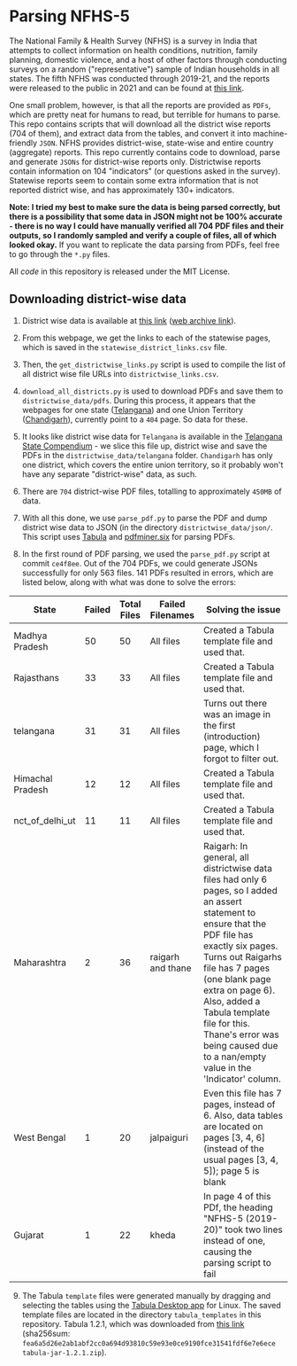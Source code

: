 # Parsing NFHS-5 

The National Family & Health Survey (NFHS) is a survey in India that attempts to collect information on health conditions, nutrition, family planning, domestic violence, and a host of other factors through conducting surveys on a random ("representative") sample of Indian households in all states. The fifth NFHS was conducted through 2019-21, and the reports were released to the public in 2021 and can be found at [this link](http://rchiips.org/nfhs/nfhs5.shtml). 

One small problem, however, is that all the reports are provided as `PDFs`, which are pretty neat for humans to read, but terrible for humans to parse. This repo contains scripts that will download all the district wise reports (704 of them), and extract data from the tables, and convert it into machine-friendly `JSON`. NFHS provides district-wise, state-wise and entire country (aggregate) reports. This repo currently contains code to download, parse and generate `JSONs` for district-wise reports only. Districtwise reports contain information on 104 "indicators" (or questions asked in the survey). Statewise reports seem to contain some extra information that is not reported district wise, and has approximately 130+ indicators.

**Note: I tried my best to make sure the data is being parsed correctly, but there is a possibility that some data in JSON might not be 100% accurate - there is no way I could have manually verified all 704 PDF files and their outputs, so I randomly sampled and verify a couple of files, all of which looked okay.** If you want to replicate the data parsing from PDFs, feel free to go through the `*.py` files.

All *code* in this repository is released under the MIT License. 

## Downloading district-wise data

1. District wise data is available at [this link](http://rchiips.org/nfhs/districtfactsheet_NFHS-5.shtml) ([web archive link](http://web.archive.org/web/20211213200517/http://rchiips.org/nfhs/districtfactsheet_NFHS-5.shtml)). 

2. From this webpage, we get the links to each of the statewise pages, which is saved in the `statewise_district_links.csv` file. 

3. Then, the `get_districtwise_links.py` script is used to compile the list of all district wise file URLs into `districtwise_links.csv`. 

4. `download_all_districts.py` is used to download PDFs and save them to `districtwise_data/pdfs`. During this process, it appears that the webpages for one state ([Telangana](http://rchiips.org/nfhs/NFHS-5_TL.shtml)) and one Union Territory ([Chandigarh](http://rchiips.org/nfhs/NFHS-5_CH.shtml)), currently point to a `404` page. So data for these. 

5. It looks like district wise data for `Telangana` is available in the [Telangana State Compendium](http://rchiips.org/nfhs/NFHS-5_FCTS/COMPENDIUM/Telangana.pdf) - we slice this file up, district wise and save the PDFs in the `districtwise_data/telangana` folder. `Chandigarh` has only one district, which covers the entire union territory, so it probably won't have any separate "district-wise" data, as such.

6. There are `704` district-wise PDF files, totalling to approximately `450MB` of data.  

7. With all this done, we use `parse_pdf.py` to parse the PDF and dump district wise data to JSON (in the directory `districtwise_data/json/`. This script uses [Tabula](https://github.com/chezou/tabula-py) and [pdfminer.six](https://github.com/pdfminer/pdfminer.six) for parsing PDFs.

8. In the first round of PDF parsing, we used the `parse_pdf.py` script at commit `ce4f8ee`. Out of the 704 PDFs, we could generate JSONs successfully for only 563 files. 141 PDFs resulted in errors, which are listed below, along with what was done to solve the errors:

| State            | Failed | Total Files | Failed Filenames  | Solving the issue                                                                                                                                                                                                                                                                                             |
|------------------|--------|-------------|-------------------|---------------------------------------------------------------------------------------------------------------------------------------------------------------------------------------------------------------------------------------------------------------------------------------------------------------|
| Madhya Pradesh   | 50     | 50          | All files         | Created a Tabula template file and used that.                                                                                                                                                                                                                                                                 |
| Rajasthans       | 33     | 33          | All files         | Created a Tabula template file and used that.                                                                                                                                                                                                                                                                 |
| telangana        | 31     | 31          | All files         | Turns out there was an image in the first (introduction) page, which I forgot to filter out.                                                                                                                                                                                                                  |
| Himachal Pradesh | 12     | 12          | All files         | Created a Tabula template file and used that.                                                                                                                                                                                                                                                                 |
| nct_of_delhi_ut  | 11     | 11          | All files         | Created a Tabula template file and used that.                                                                                                                                                                                                                                                                 |
| Maharashtra      | 2      | 36          | raigarh and thane | Raigarh: In general, all districtwise data files had only 6 pages, so I added an assert statement to ensure that the PDF file has exactly six pages. Turns out Raigarhs file has 7 pages (one blank page extra on page 6). Also, added a Tabula template file for this. Thane's error was being caused due to a nan/empty value in the 'Indicator' column. |
| West Bengal      | 1      | 20          | jalpaiguri        | Even this file has 7 pages, instead of 6. Also, data tables are located on pages [3, 4, 6] (instead of the usual pages [3, 4, 5]); page 5 is blank                                                                                                                                                            |
| Gujarat          | 1      | 22          | kheda             | In page 4 of this PDf, the heading "NFHS-5 (2019-20)" took two lines instead of one, causing the parsing script to fail                                                                                                                                                                                       |
9. The Tabula `template` files were generated manually by dragging and selecting the tables using the [Tabula Desktop app](https://tabula.technology/) for Linux. The saved template files are located in the directory `tabula_templates` in this repository. Tabula 1.2.1, which was downloaded from [this link](https://github.com/tabulapdf/tabula/releases/download/v1.2.1/tabula-jar-1.2.1.zip) (sha256sum: `fea6a5d26e2ab1abf2cc0a694d93810c59e93e0ce9190fce31541fdf6e7e6ece  tabula-jar-1.2.1.zip`).
